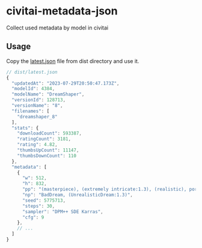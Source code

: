 # civitai-metadata-json

Collect used metadata by model in civitai

## Usage

Copy the [latest.json](https://raw.githubusercontent.com/shinich39/civitai-metadata-json/refs/heads/main/dist/latest.json) file from dist directory and use it.  

```js
// dist/latest.json
{
  "updatedAt": "2023-07-29T20:50:47.173Z",
  "modelId": 4384,
  "modelName": "DreamShaper",
  "versionId": 128713,
  "versionName": "8",
  "filenames": [
    "dreamshaper_8"
  ],
  "stats": {
    "downloadCount": 593387,
    "ratingCount": 3181,
    "rating": 4.82,
    "thumbsUpCount": 11147,
    "thumbsDownCount": 110
  },
  "metadata": [
    {
      "w": 512,
      "h": 832,
      "pp": "(masterpiece), (extremely intricate:1.3), (realistic), portrait of a girl, the most beautiful in the world, (medieval armor), metal reflections, upper body, outdoors, intense sunlight, far away castle, professional photograph of a stunning woman detailed, sharp focus, dramatic, award winning, cinematic lighting, octane render  unreal engine,  volumetrics dtx, (film grain, blurry background, blurry foreground, bokeh, depth of field, sunset, motion blur:1.3), chainmail",
      "np": "BadDream, (UnrealisticDream:1.3)",
      "seed": 5775713,
      "steps": 30,
      "sampler": "DPM++ SDE Karras",
      "cfg": 9
    },
    // ...
  ]
}
```